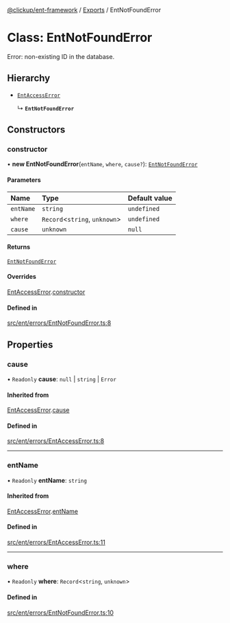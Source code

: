[@clickup/ent-framework](../README.md) / [Exports](../modules.md) / EntNotFoundError

# Class: EntNotFoundError

Error: non-existing ID in the database.

## Hierarchy

- [`EntAccessError`](EntAccessError.md)

  ↳ **`EntNotFoundError`**

## Constructors

### constructor

• **new EntNotFoundError**(`entName`, `where`, `cause?`): [`EntNotFoundError`](EntNotFoundError.md)

#### Parameters

| Name | Type | Default value |
| :------ | :------ | :------ |
| `entName` | `string` | `undefined` |
| `where` | `Record`\<`string`, `unknown`\> | `undefined` |
| `cause` | `unknown` | `null` |

#### Returns

[`EntNotFoundError`](EntNotFoundError.md)

#### Overrides

[EntAccessError](EntAccessError.md).[constructor](EntAccessError.md#constructor)

#### Defined in

[src/ent/errors/EntNotFoundError.ts:8](https://github.com/clickup/ent-framework/blob/master/src/ent/errors/EntNotFoundError.ts#L8)

## Properties

### cause

• `Readonly` **cause**: ``null`` \| `string` \| `Error`

#### Inherited from

[EntAccessError](EntAccessError.md).[cause](EntAccessError.md#cause)

#### Defined in

[src/ent/errors/EntAccessError.ts:8](https://github.com/clickup/ent-framework/blob/master/src/ent/errors/EntAccessError.ts#L8)

___

### entName

• `Readonly` **entName**: `string`

#### Inherited from

[EntAccessError](EntAccessError.md).[entName](EntAccessError.md#entname)

#### Defined in

[src/ent/errors/EntAccessError.ts:11](https://github.com/clickup/ent-framework/blob/master/src/ent/errors/EntAccessError.ts#L11)

___

### where

• `Readonly` **where**: `Record`\<`string`, `unknown`\>

#### Defined in

[src/ent/errors/EntNotFoundError.ts:10](https://github.com/clickup/ent-framework/blob/master/src/ent/errors/EntNotFoundError.ts#L10)
